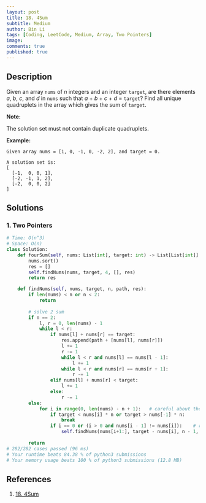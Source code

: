 ```yaml
---
layout: post
title: 18. 4Sum
subtitle: Medium
author: Bin Li
tags: [Coding, LeetCode, Medium, Array, Two Pointers]
image: 
comments: true
published: true
---
```


## Description

Given an array `nums` of *n* integers and an integer `target`, are there elements *a*, *b*, *c*, and *d* in `nums` such that *a* + *b* + *c* + *d* = `target`? Find all unique quadruplets in the array which gives the sum of `target`.

**Note:**

The solution set must not contain duplicate quadruplets.

**Example:**

```
Given array nums = [1, 0, -1, 0, -2, 2], and target = 0.

A solution set is:
[
  [-1,  0, 0, 1],
  [-2, -1, 1, 2],
  [-2,  0, 0, 2]
]
```


## Solutions
### 1. Two Pointers

```python
# Time: O(n^3)
# Space: O(n)
class Solution:
    def fourSum(self, nums: List[int], target: int) -> List[List[int]]:
        nums.sort()
        res = []
        self.findNums(nums, target, 4, [], res)
        return res

    def findNums(self, nums, target, n, path, res):
        if len(nums) < n or n < 2:
            return
        
        # solve 2 sum
        if n == 2:
            l, r = 0, len(nums) - 1
            while l < r:
                if nums[l] + nums[r] == target:
                    res.append(path + [nums[l], nums[r]])
                    l += 1
                    r -= 1
                    while l < r and nums[l] == nums[l - 1]:
                        l += 1
                    while l < r and nums[r] == nums[r + 1]:
                        r -= 1
                elif nums[l] + nums[r] < target:
                    l += 1
                else:
                    r -= 1
        else:
            for i in range(0, len(nums) - n + 1):   # careful about the range
                if target < nums[i] * n or target > nums[-1] * n:
                    break
                if i == 0 or (i > 0 and nums[i - 1] != nums[i]):    # recursively reduce N
                    self.findNums(nums[i+1:], target - nums[i], n - 1, path+[nums[i]], res)
        
        return
# 282/282 cases passed (96 ms)
# Your runtime beats 84.38 % of python3 submissions
# Your memory usage beats 100 % of python3 submissions (12.8 MB)
```

## References
1. [18. 4Sum](https://leetcode.com/problems/4sum/description/)
